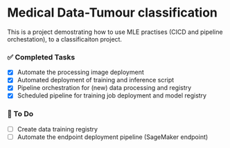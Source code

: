 # Medical Data-Tumour classification

This is a project demostrating how to use MLE practises (CICD and pipeline orchestation), to a classificaiton project.

### ✅ Completed Tasks  
- [x] Automate the processing image deployment  
- [x] Automated deployment of training and inference script  
- [x] Pipeline orchestration for (new) data processing and registry  
- [x] Scheduled pipeline for training job deployment and model registry  

### 📝 To Do  
- [ ] Create data training registry  
- [ ] Automate the endpoint deployment pipeline (SageMaker endpoint)  
